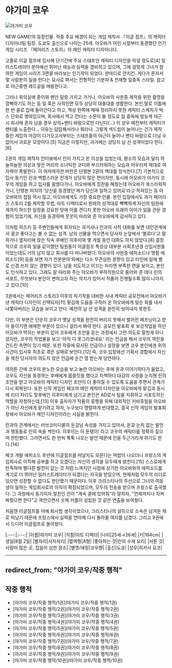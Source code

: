 # 야가미 코우

![야가미 코우](https://w.namu.la/s/bb8e9e8dfa9dbf1eedc118770816942053c131380785867853d2e44c117758a7e9a50692a671be70838b38339c587c22bfd219d30981fc39a2f1c6b41c5f990df5421d8bc22950ee77bdc291b91f0d790319711b71e74145b0f0474f922501e1 "코우땅")

NEW GAME!의 등장인물. 작중 주요 배경이 되는 게임 제작사 『이글 점프』의 캐릭터 디자이너팀 팀장. 도쿄도 출신으로 나이는 25세. 아오바가 어린 시절부터 동경했던 인기게임 시리즈 『페어리즈 스토리』의 메인 캐릭터 디자이너다.<br>

고졸로 이글 점프에 입사해 단기간에 주요 스태프인 캐릭터 디자인을 따낼 정도로[4] 일러스트레이터 분야에선 뛰어난 재능과 실력을 겸비하고 있으며, 그에 걸맞게 그녀가 참여한 게임이 시리즈 3편을 바라보는 인기작이 되었다. 한마디로 먼치킨. 게다가 혼자서 몇 사람분의 일을 한다는 묘사로 봐서는 전형적인 기분파 & 천재형 일중독 스타일. 참고로 야근중엔 레드걸을 애용한다고.<br>

그러나 회의실에 종이와 펜만 달랑 가지고 가거나, 아오바의 사원증 제작을 위한 촬영을 깜빡하기도 하는 등 일 혹은 사적인면 모두 상당히 대충대충 생활한다. 본인 말로 이틀에 한 번 꼴로 집에 들어간다고 하고, 책상 한쪽에 제때 정리하지 못한 캐릭터 스케치가 박스 단위로 쌓여있으며, 회사에서 먹고 잔다는 소문이 돌 정도로 일 중독에 밤늦게 야근 시 회사에 혼자 남을 경우 상의+팬티 바람으로만 다닌다(...) 이 성우 예전부터 캐릭터가 팬티를 노출한다... 이유는 답답해서라나 뭐라나. 그렇게 섹드립이 늘어나는 건가 제작 중인 게임의 마감이 다가오고서부터는 스태프들의 야근이 늘어나 팬티 바람으로 다닐 수 없어서 괴로운 모양이다.[5] 지금은 이렇지만, 과거에는 상당히 날 선 성격이었다 한다.[6] <br>

2권의 게임 제작자 인터뷰에서 린이 가지고 온 의상을 입었는데, 평소의 모습과 달리 하늘하늘한 의상과 땋은 머리의 소녀틱한 코디와 부끄러워하는 모습과 어우러져 제대로 여자력이 폭발한다. 이 여자여자한 버전은 단행본 2권의 책대를 장식한다.[7] 기본적으로 입사 동기인 린과 백합스러운 전개가 상당히 많은 편이지만, 동시에 아오바가 야가미 코우의 게임을 하고 입사를 꿈꿨다거나, 아오바에게 칭찬을 해줬는데 아오바가 쑥스러워하거나, 단행본 띠지의 '당신을 동경했던 제가 당신과 일하고 있어요'라고 적혀있는 등 아오바와의 접점 역시 많고, 아오바에게도 가장 중요한 인물. 본인 입장에서도 과거 페어리즈 스토리 2를 제작할 무렵, 아트 디렉터로서 원래의 성격대로 빡빡하게 자신의 팀원에게까지 하드한 일정을 강요한 탓에 이를 견디지 못한 아오바 또래의 아이가 일을 관둔 경험이 있었기에, 자신을 동경하며 꿋꿋이 따라와 준 아오바에게 감사하고 있다.<br>

이처럼 하즈키 등 주변인들에게 회자되는 과거사나 린과의 사적 대화를 보면 대인관계에서 결코 좋다고는 볼 수 없는 성격. 남의 선물을 먹으면서 당사자 눈앞에서 '별로다'고 말하거나 옆자리에 앉은 직속 후배인 히후미와 몇 개월 동안 대화도 하지 않았다.[8] 결정적으로 코우와 일을 같이했던 팀원들이 이글점프 특성상 대부분 사회초년생 신입사원들이었는데도 거의 남지 않고 회사를 다 떠나버렸다. 아오바의 사원증 에피소드나 명함 에피소드[9] 등을 보면 자기 전문분야 외에는 다소 무관심한 경향이 있고 타인에 일에 별로 신경 쓰지 않는 경향이 있다. 남을 지도하고 이끄는 자리엔 부족한 면을 보이고, 본인도 인식하고 있다. 그래도 잘 따라와 주는 아오바가 부하직원으로 들어와 준 데다 린의 서포트, 무엇보다 본인이 변하고자 하는 의지가 있어서 작품이 진행될수록 많이 나아지고 있다.[10]<br>

3권에서는 페어리즈 스토리3 이후의 차기작을 대비한 사내 캐릭터 공모전에서 아오바가 낸 캐릭터 디자인이 선택되자[11] 홧김에 도움을 구하러 온 아오바에게 일순 화를 내서 내쫓아버리는 모습을 보이고 만다. 예전의 날 선 성격을 완전히 씻어내지 못한듯.<br>

다만, 이 부분은 단순히 코우가 옛날 성격을 완전히 버리지 못해서 벌어진 헤프닝이고 받아 들이기엔 애매한 부분이 있으니 걸러서 봐야 한다. 공모전 발표회 후 보강작업을 하던 아오바가 막히는 부분이 있어 코우에게 조언을 듣는 과정에서 그런 의도로 말한게 아니었지만, 코우의 작업물을 보고 '아직 다 못그리셨네요.' 라는 언급을 해서 코우의 역린을 건드린 측면이 있기 때문. 또한 작중에 묘사된 언급이나 설정을 보면 코우 본인에겐 위의 사건이 입사후 최초로 겪은 실패로 보인다.[12] 즉, 코우 입장에선 기획서 경합에서 자신을 제친 당사자의 의도치 않은 언급에 순간 열 받는게 당연하다.<br>

여하튼 간에 코우의 분노한 모습을 보고 놀란 아오바는 후에 윤과 이야기하다가 울었고, 코우도 자신을 동경하는 후배에게 몹쓸짓을 했다고 자책하다 대강의 사정을 눈치챈 린의 조언을 받고 아오바의 캐릭터 디자인 초안이 더 좋아질 수 있도록 도움을 주면서 관계가 다시 회복된다. 또한 신작 게임인 페코의 메인 캐릭터 디자인을 아오바에게 맡김과 동시에 리더 자리도 맞후배인 히후미에게 넘기고 본인은 AD로서 팀을 지휘하고 서포트하는 역할을 자청하는데,[13] 이후 출자자가 작품의 흥행을 위해 대외적인 키비쥬얼을 아오바가 아닌 자신에게 맡기려고 하자, 누구보다 맹렬하게 반대했고, 결국 신작 게임의 발표회장에서 아오바가 메인 디자인이라는 사실을 밝힌다.<br>

린과의 관계에서는 러브코미디물의 둔감남 속성을 가지고 있어서, 온갖 눈치 없는 발언과 행동들로 린의 속을 썩인다. 히후미는 이 둔탱이! 라고 코우의 캐릭터를 정확히 짚으며 한탄했다. 그러면서도 한 번씩 툭툭 나오는 발언 때문에 린을 두근거리게 하기도 한다.[14]<br>

페코 개발 에피소드 후반에 이글점프를 떠날지도 모른다는 떡밥이 나오더니 프랑스의 게임회사로 이직해 공부를 하고 오겠다는 자신의 생각을 모두에게 밝힌다.[15] 스스로에게 만족하며 별다른 발전이 없는 것 처럼 느껴지던 시점에 상기한 아오바와의 에피소드를 계기로 더 뛰어난 일러스트레이터가 되겠다는 자극을 받았으며, 현재처럼 모두의 리더로 있으면 성장할 수 없다도 판단했기 때문이다. 이후 크리스티나의 주선으로 그녀의 여동생이 일하는 게임회사로의 이직이 확정되었으며, 모두의 전송을 받으며 프랑스로 출국했다. 그 과정에서 동기이자 절친인 린이 "계속 곁에 있어줘"라 말하자, "언제까지나 지켜봐줬으면 한다"고 껴안으면서 숫제 커플이 성립된 것 같은 연출을 보여줬다.<br>

처음엔 이글점프를 아예 퇴사할 생각이었으나, 크리스티나의 설득으로 소속은 남겨둔 채로 떠났기 때문에 프랑스에서 실력을 연마해 다시 돌아올 여지를 남겼다. 그리고 9권에서 드디어 이글점프로 돌아왔다.

|:---:|:---:|
|이름|야가미 코우|
|직함|아트 디렉터|
|나이|25세→26세|
|키|164cm|
|생일|8월 2일|
|별자리|사자자리|
|혈액형|A형|
|좋아하는 것|린의 수제 요리|
|서툰 것|사람이 많은 곳, 잡음이 심한 장소|
|별명/애칭|코우짱|
|출신|도쿄|
|성우|히카사 요코|

---
redirect_from: "야가미 코우/작중 행적"
---
## 작중 행적
* [야가미 코우/작중 행적/1권](야가미 코우/작중 행적/1권)<br>
* [야가미 코우/작중 행적/2권](야가미 코우/작중 행적/2권)<br>
* [야가미 코우/작중 행적/3권](야가미 코우/작중 행적/3권)<br>
* [야가미 코우/작중 행적/4권](야가미 코우/작중 행적/4권)<br>
* [야가미 코우/작중 행적/5권](야가미 코우/작중 행적/5권)<br>
* [야가미 코우/작중 행적/6권](야가미 코우/작중 행적/6권)<br>
* [야가미 코우/작중 행적/7권](야가미 코우/작중 행적/7권)<br>
* [야가미 코우/작중 행적/8권](야가미 코우/작중 행적/8권)<br>
* [야가미 코우/작중 행적/9권](야가미 코우/작중 행적/9권)<br>
* [야가미 코우/작중 행적/10권](야가미 코우/작중 행적/10권)<br>

